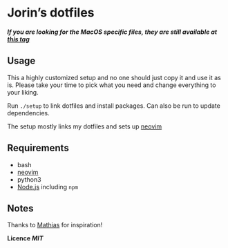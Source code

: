 # Jorin’s dotfiles

***If you are looking for the MacOS specific files, they are still available at [this tag](https://github.com/jorinvo/dotfiles/tree/mac)***

## Usage

This a highly customized setup and no one should just copy it and use it as is.
Please take your time to pick what you need and change everything to your liking.

Run `./setup` to link dotfiles and install packages.
Can also be run to update dependencies.

The setup mostly links my dotfiles and sets up [neovim](https://neovim.io/)


## Requirements

- bash
- [neovim](https://neovim.io/)
- python3
- [Node.js](https://nodejs.org/) including `npm`

## Notes

Thanks to [Mathias](https://github.com/mathiasbynens/dotfiles) for inspiration!

__Licence *MIT*__
